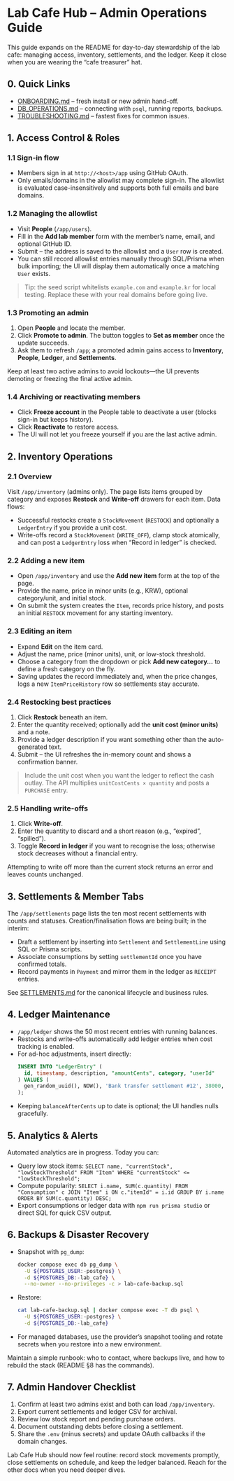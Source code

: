 # Lab Cafe Hub – Admin Operations Guide

This guide expands on the README for day-to-day stewardship of the lab cafe: managing access, inventory, settlements, and the ledger. Keep it close when you are wearing the “cafe treasurer” hat.

## 0. Quick Links

- [ONBOARDING.md](./ONBOARDING.md) – fresh install or new admin hand-off.
- [DB_OPERATIONS.md](./DB_OPERATIONS.md) – connecting with `psql`, running reports, backups.
- [TROUBLESHOOTING.md](./TROUBLESHOOTING.md) – fastest fixes for common issues.

## 1. Access Control & Roles

### 1.1 Sign-in flow
- Members sign in at `http://<host>/app` using GitHub OAuth.
- Only emails/domains in the allowlist may complete sign-in. The allowlist is evaluated case-insensitively and supports both full emails and bare domains.

### 1.2 Managing the allowlist
- Visit **People** (`/app/users`).
- Fill in the **Add lab member** form with the member’s name, email, and optional GitHub ID.
- Submit – the address is saved to the allowlist and a `User` row is created.
- You can still record allowlist entries manually through SQL/Prisma when bulk importing; the UI will display them automatically once a matching `User` exists.

> Tip: the seed script whitelists `example.com` and `example.kr` for local testing. Replace these with your real domains before going live.

### 1.3 Promoting an admin
1. Open **People** and locate the member.
2. Click **Promote to admin**. The button toggles to **Set as member** once the update succeeds.
3. Ask them to refresh `/app`; a promoted admin gains access to **Inventory**, **People**, **Ledger**, and **Settlements**.

Keep at least two active admins to avoid lockouts—the UI prevents demoting or freezing the final active admin.

### 1.4 Archiving or reactivating members
- Click **Freeze account** in the People table to deactivate a user (blocks sign-in but keeps history).
- Click **Reactivate** to restore access.
- The UI will not let you freeze yourself if you are the last active admin.

## 2. Inventory Operations

### 2.1 Overview
Visit `/app/inventory` (admins only). The page lists items grouped by category and exposes **Restock** and **Write-off** drawers for each item. Data flows:
- Successful restocks create a `StockMovement` (`RESTOCK`) and optionally a `LedgerEntry` if you provide a unit cost.
- Write-offs record a `StockMovement` (`WRITE_OFF`), clamp stock atomically, and can post a `LedgerEntry` loss when “Record in ledger” is checked.

### 2.2 Adding a new item
- Open `/app/inventory` and use the **Add new item** form at the top of the page.
- Provide the name, price in minor units (e.g., KRW), optional category/unit, and initial stock.
- On submit the system creates the `Item`, records price history, and posts an initial `RESTOCK` movement for any starting inventory.

### 2.3 Editing an item
- Expand **Edit** on the item card.
- Adjust the name, price (minor units), unit, or low-stock threshold.
- Choose a category from the dropdown or pick **Add new category…** to define a fresh category on the fly.
- Saving updates the record immediately and, when the price changes, logs a new `ItemPriceHistory` row so settlements stay accurate.

### 2.4 Restocking best practices
1. Click **Restock** beneath an item.
2. Enter the quantity received; optionally add the **unit cost (minor units)** and a note.
3. Provide a ledger description if you want something other than the auto-generated text.
4. Submit – the UI refreshes the in-memory count and shows a confirmation banner.

> Include the unit cost when you want the ledger to reflect the cash outlay. The API multiplies `unitCostCents × quantity` and posts a `PURCHASE` entry.

### 2.5 Handling write-offs
1. Click **Write-off**.
2. Enter the quantity to discard and a short reason (e.g., “expired”, “spilled”).
3. Toggle **Record in ledger** if you want to recognise the loss; otherwise stock decreases without a financial entry.

Attempting to write off more than the current stock returns an error and leaves counts unchanged.

## 3. Settlements & Member Tabs

The `/app/settlements` page lists the ten most recent settlements with counts and statuses. Creation/finalisation flows are being built; in the interim:
- Draft a settlement by inserting into `Settlement` and `SettlementLine` using SQL or Prisma scripts.
- Associate consumptions by setting `settlementId` once you have confirmed totals.
- Record payments in `Payment` and mirror them in the ledger as `RECEIPT` entries.

See [SETTLEMENTS.md](../SETTLEMENTS.md) for the canonical lifecycle and business rules.

## 4. Ledger Maintenance

- `/app/ledger` shows the 50 most recent entries with running balances.
- Restocks and write-offs automatically add ledger entries when cost tracking is enabled.
- For ad-hoc adjustments, insert directly:
  ```sql
  INSERT INTO "LedgerEntry" (
    id, timestamp, description, "amountCents", category, "userId"
  ) VALUES (
    gen_random_uuid(), NOW(), 'Bank transfer settlement #12', 38000, 'RECEIPT', '<admin-id>'
  );
  ```
- Keeping `balanceAfterCents` up to date is optional; the UI handles nulls gracefully.

## 5. Analytics & Alerts

Automated analytics are in progress. Today you can:
- Query low stock items: `SELECT name, "currentStock", "lowStockThreshold" FROM "Item" WHERE "currentStock" <= "lowStockThreshold";`
- Compute popularity: `SELECT i.name, SUM(c.quantity) FROM "Consumption" c JOIN "Item" i ON c."itemId" = i.id GROUP BY i.name ORDER BY SUM(c.quantity) DESC;`
- Export consumptions or ledger data with `npm run prisma studio` or direct SQL for quick CSV output.

## 6. Backups & Disaster Recovery

- Snapshot with `pg_dump`:
  ```bash
  docker compose exec db pg_dump \
    -U ${POSTGRES_USER:-postgres} \
    -d ${POSTGRES_DB:-lab_cafe} \
    --no-owner --no-privileges -c > lab-cafe-backup.sql
  ```
- Restore:
  ```bash
  cat lab-cafe-backup.sql | docker compose exec -T db psql \
    -U ${POSTGRES_USER:-postgres} \
    -d ${POSTGRES_DB:-lab_cafe}
  ```
- For managed databases, use the provider’s snapshot tooling and rotate secrets when you restore into a new environment.

Maintain a simple runbook: who to contact, where backups live, and how to rebuild the stack (README §8 has the commands).

## 7. Admin Handover Checklist

1. Confirm at least two admins exist and both can load `/app/inventory`.
2. Export current settlements and ledger CSV for archival.
3. Review low stock report and pending purchase orders.
4. Document outstanding debts before closing a settlement.
5. Share the `.env` (minus secrets) and update OAuth callbacks if the domain changes.

Lab Cafe Hub should now feel routine: record stock movements promptly, close settlements on schedule, and keep the ledger balanced. Reach for the other docs when you need deeper dives.
